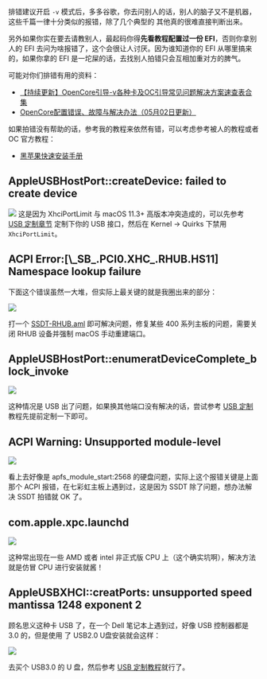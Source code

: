 排错建议开启 `-v` 模式后，多多谷歌，你去问别人的话，别人的脑子又不是机器，这些千篇一律十分类似的报错，除了几个典型的 其他真的很难直接判断出来。

另外如果你实在要去请教别人，最起码你得**先看教程配置过一份 EFI**，否则你拿别人的 EFI 去问为啥报错了，这个会很让人讨厌。因为谁知道你的 EFI 从哪里搞来的，如果你拿的 EFI 是一坨屎的话，去找别人拍错只会互相加重对方的脾气。

可能对你们排错有用的资料：

- [【持续更新】OpenCore引导-v各种卡及OC引导常见问题解决方案速查表合集](http://imacos.top/2021/01/19/0154/)
- [OpenCore配置错误、故障与解决办法（05月02日更新）](https://shuiyunxc.github.io/2020/04/06/Faults/index/)

如果拍错没有帮助的话，参考我的教程来依然有错，可以考虑参考被人的教程或者 OC 官方教程：

- [黑苹果快速安装手册](https://www.yuque.com/hejianzhao/zgnsc5)

## AppleUSBHostPort::createDevice: failed to create device

![](https://image.3001.net/images/20220320/1647739675880.jpg) 这是因为 XhciPortLimit 与 macOS 11.3+ 高版本冲突造成的，可以先参考 [USB 定制章节](/6-实用姿势/6-1.html#reloaded) 定制下你的 USB 接口，然后在 Kernel -> Quirks 下禁用 `XhciPortLimit`。

## ACPI Error:[\\\_SB\_.PCI0.XHC\_.RHUB.HS11] Namespace lookup failure

下面这个错误虽然一大堆，但实际上最关键的就是我圈出来的部分：

![](https://image.3001.net/images/20220330/16486487907545.jpg) 

打一个 [SSDT-RHUB.aml](https://github.com/dortania/Getting-Started-With-ACPI/blob/master/extra-files/compiled/SSDT-RHUB.aml) 即可解决问题，修复某些 400 系列主板的问题，需要关闭 RHUB 设备并强制 macOS 手动重建端口。

## AppleUSBHostPort::enumeratDeviceComplete_block_invoke

![](https://image.3001.net/images/20220331/16487272072775.jpg)

这种情况是 USB 出了问题，如果换其他端口没有解决的话，尝试参考 [USB 定制](/6-实用姿势/6-1.html#reloaded) 教程先提前定制一下即可。

## ACPI Warning: Unsupported module-level  

![](https://image.3001.net/images/20220409/16494861313450.jpg)

看上去好像是 apfs_module_start:2568 的硬盘问题，实际上这个报错关键是上面那个 ACPI 报错，在七彩虹主板上遇到过，这是因为 SSDT 除了问题，想办法解决 SSDT 拍错就 OK 了。

## com.apple.xpc.launchd

![](https://image.3001.net/images/20220416/16501091812562.jpg)  

这种常出现在一些 AMD 或者 intel 非正式版  CPU 上（这个确实坑啊），解决方法就是仿冒 CPU 进行安装就酱！

## AppleUSBXHCI::creatPorts: unsupported speed mantissa 1248 exponent 2

顾名思义这种卡 USB 了，在一个 Dell 笔记本上遇到过，好像 USB 控制器都是 3.0 的，但是使用 了 USB2.0 U盘安装就会这样：

![](https://image.3001.net/images/20220501/16513781971208.jpg) 

去买个 USB3.0 的 U 盘，然后参考 [USB 定制教程](/6-实用姿势/6-1/)就行了。
